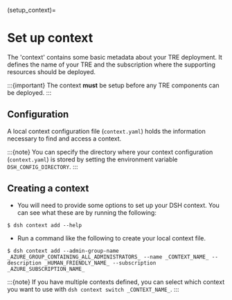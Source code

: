 (setup_context)=

# Set up context

The 'context' contains some basic metadata about your TRE deployment.
It defines the name of your TRE and the subscription where the supporting resources should be deployed.

:::{important}
The context **must** be setup before any TRE components can be deployed.
:::

## Configuration

A local context configuration file (`context.yaml`) holds the information necessary to find and access a context.

:::{note}
You can specify the directory where your context configuration (`context.yaml`) is stored by setting the environment variable `DSH_CONFIG_DIRECTORY`.
:::

## Creating a context

- You will need to provide some options to set up your DSH context. You can see what these are by running the following:

```{code} shell
$ dsh context add --help
```

- Run a command like the following to create your local context file.

```{code} shell
$ dsh context add --admin-group-name _AZURE_GROUP_CONTAINING_ALL_ADMINISTRATORS_ --name _CONTEXT_NAME_ --description _HUMAN_FRIENDLY_NAME_ --subscription _AZURE_SUBSCRIPTION_NAME_
```

:::{note}
If you have multiple contexts defined, you can select which context you want to use with `dsh context switch _CONTEXT_NAME_`.
:::
